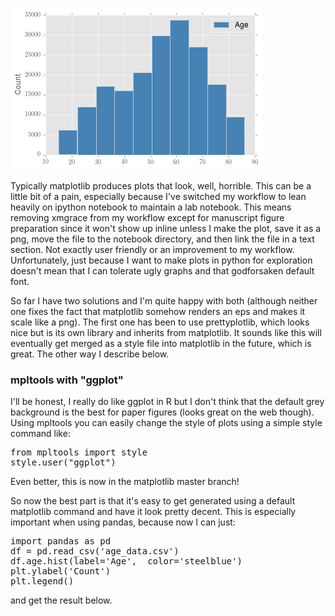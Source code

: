 <!-- 
.. title: Pandas + Matplotlib + Looking pretty good
.. slug: pandas-+-matplotlib-+-looking-pretty-good
.. date: 2014-03-31 07:59:11 UTC-05:00
.. tags: python, code, tutorial, plots, pandas, matplotlib
.. category: 
.. link: 
.. description: 
.. type: text
-->

![pandas and matplotlib](/images/pandas_matplotlib.png)

<p>
Typically matplotlib produces plots that look, well, horrible. This can be a little bit of a pain, especially because I've switched my workflow to lean heavily on ipython notebook to maintain a lab notebook. This means removing xmgrace from my workflow except for manuscript figure preparation since it won't show up inline unless I make the plot, save it as a png, move the file to the notebook directory, and then link the file in a text section. Not exactly user friendly or an improvement to my workflow. Unfortunately, just because I want to make plots in python for exploration doesn't mean that I can tolerate ugly graphs and that godforsaken default font.
</p>

<!-- TEASER_END -->

<p>
So far I have two solutions and I'm quite happy with both (although neither one fixes the fact that matplotlib somehow renders an eps and makes it scale like a png). The first one has been to use prettyplotlib, which looks nice but is its own library and inherits from matplotlib. It sounds like this will eventually get merged as a style file into matplotlib in the future, which is great. The other way I describe below.
</p>

<h3>mpltools with "ggplot"</h3>
<p>
I'll be honest, I really do like ggplot in R but I don't think that the default grey background is the best for paper figures (looks great on the web though). Using mpltools you can easily change the style of plots using a simple style command like:
<pre>
from mpltools import style
style.user("ggplot")
</pre>
Even better, this is now in the matplotlib master branch!
</p>

<p>
So now the best part is that it's easy to get generated using a default matplotlib command and have it look pretty decent. This is especially important when using pandas, because now I can just:
<pre>
import pandas as pd
df = pd.read_csv('age_data.csv')
df.age.hist(label='Age',  color='steelblue')
plt.ylabel('Count')
plt.legend()
</pre>
and get the result below.
</p>


